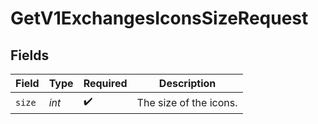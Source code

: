 # GetV1ExchangesIconsSizeRequest


## Fields

| Field                  | Type                   | Required               | Description            |
| ---------------------- | ---------------------- | ---------------------- | ---------------------- |
| `size`                 | *int*                  | :heavy_check_mark:     | The size of the icons. |